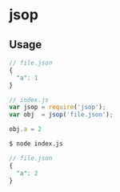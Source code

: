 # jsop

## Usage

```javascript
// file.json
{
  "a": 1
}
```

```javascript
// index.js
var jsop = require('jsop');
var obj  = jsop('file.json');

obj.a = 2
```

```bash
$ node index.js
```

```javascript
// file.json
{
  "a": 2
}
```